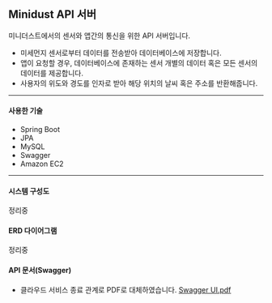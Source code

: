 ## Minidust API 서버

미니더스트에서의 센서와 앱간의 통신을 위한 API 서버입니다.
- 미세먼지 센서로부터 데이터를 전송받아 데이터베이스에 저장합니다.
- 앱이 요청할 경우, 데이터베이스에 존재하는 센서 개별의 데이터 혹은 모든 센서의 데이터를 제공합니다.
- 사용자의 위도와 경도를 인자로 받아 해당 위치의 날씨 혹은 주소를 반환해줍니다.

---
#### 사용한 기술
- Spring Boot
- JPA
- MySQL
- Swagger
- Amazon EC2

---

#### 시스템 구성도
정리중

#### ERD 다이어그램
정리중

#### API 문서(Swagger)
- 클라우드 서비스 종료 관계로 PDF로 대체하였습니다.
[Swagger UI.pdf](https://github.com/hanium-minidust/Minidust-backend/files/7574824/Swagger.UI.pdf)